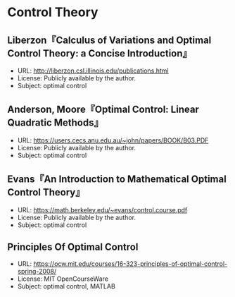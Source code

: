 # Control Theory

## Liberzon『Calculus of Variations and Optimal Control Theory: a Concise Introduction』

* URL: <http://liberzon.csl.illinois.edu/publications.html>
* License: Publicly available by the author.
* Subject: optimal control

## Anderson, Moore『Optimal Control: Linear Quadratic Methods』

* URL: <https://users.cecs.anu.edu.au/~john/papers/BOOK/B03.PDF>
* License: Publicly available by the author.
* Subject: optimal control

## Evans『An Introduction to Mathematical Optimal Control Theory』

* URL: <https://math.berkeley.edu/~evans/control.course.pdf>
* License: Publicly available by the author.
* Subject: optimal control

## Principles Of Optimal Control

* URL: <https://ocw.mit.edu/courses/16-323-principles-of-optimal-control-spring-2008/>
* License: MIT OpenCourseWare
* Subject: optimal control, MATLAB
